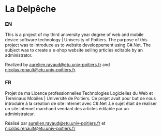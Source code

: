 # La Delpêche
### EN

This is a project of my third university year degree of web and mobile device software technology | University of Poitiers. The purpose of this project was to introduce us to website developpement using C#.Net. The subject was to create a e-shop website selling articles editable by an administrator.

Realized by aurelien.ravaud@etu.univ-poitiers.fr and nicolas.renault@etu.univ-poitiers.fr.

### FR

Projet de ma Licence professionnelles Technologies Logicielles du Web et Terminaux Mobiles | Université de Poitiers. Ce projet avait pour but de nous introduire à la création de site internet avec C#.Net .Le sujet était de réaliser un site internet marchand vendant des articles éditable par un administrateur.

Réalisé par aurelien.ravaud@etu.univ-poitiers.fr et nicolas.renault@etu.univ-poitiers.fr
